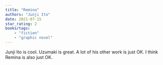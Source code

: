 ```yaml
---
title: "Remina"
authors: "Junji Ito"
date: 2021-07-15
star_rating: 2
books/tags:
    - "fiction"
    - "graphic novel"
---
```

Junji Ito is cool. Uzumaki is great. A lot of his other work is just OK. I think Remina is also just OK.
